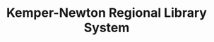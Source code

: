 ---
layout: repo
title: "Kemper-Newton Regional Library System"
id: 24211
permalink: repos/24211/
---